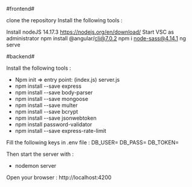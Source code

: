 #frontend#

clone the repository 
Install the following tools :

Install nodeJS 14.17.3 	https://nodejs.org/en/download/
Start VSC as administrator
npm install @angular/cli@7.0.2
npm i node-sass@4.14.1
ng serve


#backend#

Install the following tools :
- Npm init => entry point: (index.js) server.js
- npm install --save express
- npm install --save body-parser
- npm install --save mongoose
- npm install --save multer
- npm install --save bcrypt
- npm install --save jsonwebtoken
- npm install password-validator
- npm install --save express-rate-limit

Fill the following keys in .env file :
DB_USER=
DB_PASS=
DB_TOKEN=


Then start the server with : 
- nodemon server

Open your browser : http://localhost:4200

